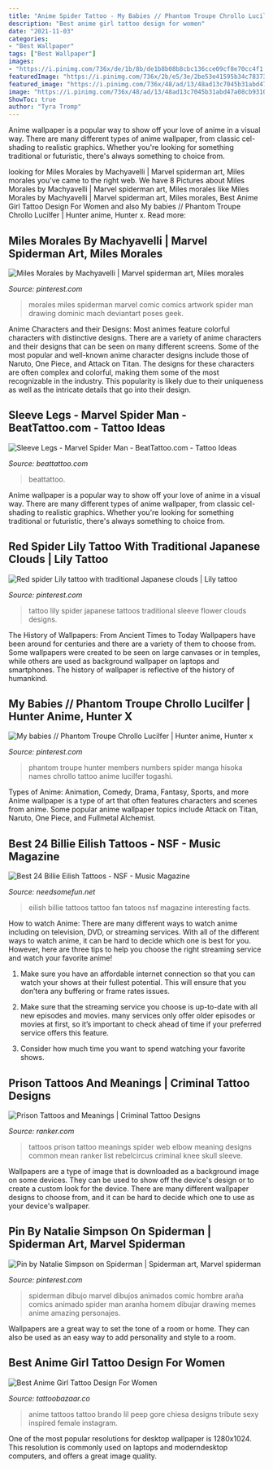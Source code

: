 ```yaml
---
title: "Anime Spider Tattoo - My Babies // Phantom Troupe Chrollo Lucilfer"
description: "Best anime girl tattoo design for women"
date: "2021-11-03"
categories:
- "Best Wallpaper"
tags: ["Best Wallpaper"]
images:
- "https://i.pinimg.com/736x/de/1b/8b/de1b8b08b8cbc136cce09cf8e70cc4f1.jpg"
featuredImage: "https://i.pinimg.com/736x/2b/e5/3e/2be53e41595b34c78373a56bb6ef7f33.jpg"
featured_image: "https://i.pinimg.com/736x/48/ad/13/48ad13c7045b31abd47a08cb9310aac7.jpg"
image: "https://i.pinimg.com/736x/48/ad/13/48ad13c7045b31abd47a08cb9310aac7.jpg"
ShowToc: true
author: "Tyra Tromp"
---
```



Anime wallpaper is a popular way to show off your love of anime in a visual way. There are many different types of anime wallpaper, from classic cel-shading to realistic graphics. Whether you're looking for something traditional or futuristic, there's always something to choice from.

	

		
looking for Miles Morales by Machyavelli | Marvel spiderman art, Miles morales you've came to the right web. We have 8 Pictures about Miles Morales by Machyavelli | Marvel spiderman art, Miles morales like Miles Morales by Machyavelli | Marvel spiderman art, Miles morales, Best Anime Girl Tattoo Design For Women and also My babies // Phantom Troupe Chrollo Lucilfer | Hunter anime, Hunter x. Read more:
		
    
## Miles Morales By Machyavelli | Marvel Spiderman Art, Miles Morales

<img loading=lazy src="https://i.pinimg.com/736x/48/ad/13/48ad13c7045b31abd47a08cb9310aac7.jpg" onerror="this.onerror=null;this.src='https://tse1.mm.bing.net/th?id=OIP.tl9uFQVt769lwwddOsPt6QHaKe&amp;pid=15.1';" alt="Miles Morales by Machyavelli | Marvel spiderman art, Miles morales">

_Source: pinterest.com_

>morales miles spiderman marvel comic comics artwork spider man drawing dominic mach deviantart poses geek. 

	

Anime Characters and their Designs: Most animes feature colorful characters with distinctive designs.
There are a variety of anime characters and their designs that can be seen on many different screens. Some of the most popular and well-known anime character designs include those of Naruto, One Piece, and Attack on Titan. The designs for these characters are often complex and colorful, making them some of the most recognizable in the industry. This popularity is likely due to their uniqueness as well as the intricate details that go into their design.

    
## Sleeve Legs - Marvel Spider Man - BeatTattoo.com - Tattoo Ideas

<img loading=lazy src="http://beattattoo.com/wp-content/uploads/2020/08/871.jpg" onerror="this.onerror=null;this.src='https://tse4.mm.bing.net/th?id=OIP.q4nJUAD6sozopskcFcqsfgHaJQ&amp;pid=15.1';" alt="Sleeve Legs - Marvel Spider Man - BeatTattoo.com - Tattoo Ideas">

_Source: beattattoo.com_

>beattattoo. 

	

Anime wallpaper is a popular way to show off your love of anime in a visual way. There are many different types of anime wallpaper, from classic cel-shading to realistic graphics. Whether you're looking for something traditional or futuristic, there's always something to choice from.

    
## Red Spider Lily Tattoo With Traditional Japanese Clouds | Lily Tattoo

<img loading=lazy src="https://i.pinimg.com/736x/8c/15/bc/8c15bc64b964ad69a1697af14f9a31db.jpg" onerror="this.onerror=null;this.src='https://tse2.mm.bing.net/th?id=OIP.SddTT2zA0cl0Y7ms2yhIJgHaIZ&amp;pid=15.1';" alt="Red spider Lily tattoo with traditional Japanese clouds | Lily tattoo">

_Source: pinterest.com_

>tattoo lily spider japanese tattoos traditional sleeve flower clouds designs. 

	

The History of Wallpapers: From Ancient Times to Today
Wallpapers have been around for centuries and there are a variety of them to choose from. Some wallpapers were created to be seen on large canvases or in temples, while others are used as background wallpaper on laptops and smartphones. The history of wallpaper is reflective of the history of humankind.

    
## My Babies // Phantom Troupe Chrollo Lucilfer | Hunter Anime, Hunter X

<img loading=lazy src="https://i.pinimg.com/736x/2b/e5/3e/2be53e41595b34c78373a56bb6ef7f33.jpg" onerror="this.onerror=null;this.src='https://tse2.mm.bing.net/th?id=OIP.wO5SOPOsnX0wD1Hf5sXksAHaJW&amp;pid=15.1';" alt="My babies // Phantom Troupe Chrollo Lucilfer | Hunter anime, Hunter x">

_Source: pinterest.com_

>phantom troupe hunter members numbers spider manga hisoka names chrollo tattoo anime lucilfer togashi. 

	

Types of Anime: Animation, Comedy, Drama, Fantasy, Sports, and more
Anime wallpaper is a type of art that often features characters and scenes from anime. Some popular anime wallpaper topics include Attack on Titan, Naruto, One Piece, and Fullmetal Alchemist.

    
## Best 24 Billie Eilish Tattoos - NSF - Music Magazine

<img loading=lazy src="https://www.needsomefun.net/wp-content/uploads/2019/09/Billie-Eilish-tattoo-17.jpg" onerror="this.onerror=null;this.src='https://tse3.mm.bing.net/th?id=OIP.XVrekqpet6qPwQsE6bGa0AAAAA&amp;pid=15.1';" alt="Best 24 Billie Eilish Tattoos - NSF - Music Magazine">

_Source: needsomefun.net_

>eilish billie tattoos tattoo fan tatoos nsf magazine interesting facts. 

	

How to watch Anime: There are many different ways to watch anime including on television, DVD, or streaming services.
With all of the different ways to watch anime, it can be hard to decide which one is best for you. However, here are three tips to help you choose the right streaming service and watch your favorite anime!
1. Make sure you have an affordable internet connection so that you can watch your shows at their fullest potential. This will ensure that you don’tera any buffering or frame rates issues.

2. Make sure that the streaming service you choose is up-to-date with all new episodes and movies. many services only offer older episodes or movies at first, so it’s important to check ahead of time if your preferred service offers this feature.

3. Consider how much time you want to spend watching your favorite shows.

    
## Prison Tattoos And Meanings | Criminal Tattoo Designs

<img loading=lazy src="https://imgix.ranker.com/list_og_img/106/2109690/original/prison-tattoos-and-meanings-u9?w=817&amp;h=427&amp;fm=jpg&amp;q=50&amp;fit=crop" onerror="this.onerror=null;this.src='https://tse1.mm.bing.net/th?id=OIP.faQ6T27A4t2FvQp4LkZZegHaD3&amp;pid=15.1';" alt="Prison Tattoos and Meanings | Criminal Tattoo Designs">

_Source: ranker.com_

>tattoos prison tattoo meanings spider web elbow meaning designs common mean ranker list rebelcircus criminal knee skull sleeve. 

	

Wallpapers are a type of image that is downloaded as a background image on some devices. They can be used to show off the device's design or to create a custom look for the device. There are many different wallpaper designs to choose from, and it can be hard to decide which one to use as your device's wallpaper.

    
## Pin By Natalie Simpson On Spiderman | Spiderman Art, Marvel Spiderman

<img loading=lazy src="https://i.pinimg.com/736x/de/1b/8b/de1b8b08b8cbc136cce09cf8e70cc4f1.jpg" onerror="this.onerror=null;this.src='https://tse4.mm.bing.net/th?id=OIP.qu3XF5UPI7BhtIqTxhhFbAHaGc&amp;pid=15.1';" alt="Pin by Natalie Simpson on Spiderman | Spiderman art, Marvel spiderman">

_Source: pinterest.com_

>spiderman dibujo marvel dibujos animados comic hombre araña comics animado spider man aranha homem dibujar drawing memes anime amazing personajes. 

	

Wallpapers are a great way to set the tone of a room or home. They can also be used as an easy way to add personality and style to a room.

    
## Best Anime Girl Tattoo Design For Women

<img loading=lazy src="https://3.bp.blogspot.com/-OVBpL7m42gY/XGUoK-CQJKI/AAAAAAAAF0g/uszUoGsrOesAVJpVh8atXbpTLRlmtg98gCLcBGAs/s1600/Anime%2BGirl%2BTattoo4.jpg" onerror="this.onerror=null;this.src='https://tse4.mm.bing.net/th?id=OIP.PLEnzAGdcZtkWcrjFqoYQwHaJ4&amp;pid=15.1';" alt="Best Anime Girl Tattoo Design For Women">

_Source: tattoobazaar.co_

>anime tattoos tattoo brando lil peep gore chiesa designs tribute sexy inspired female instagram. 

	

One of the most popular resolutions for desktop wallpaper is 1280x1024. This resolution is commonly used on laptops and moderndesktop computers, and offers a great image quality.

